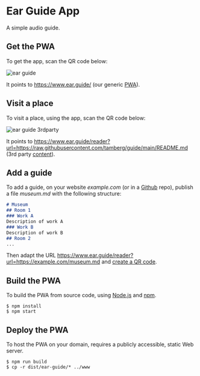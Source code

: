 # Ear Guide App
A simple audio guide.

## Get the PWA
To get the app, scan the QR code below:

![ear guide](https://github.com/ear-guide/ear-guide-app/assets/142092/fa0e4d1d-8e81-4d6e-8973-dc4c5a2c807c)

It points to https://www.ear.guide/ (our generic [PWA](https://developer.mozilla.org/en-US/docs/Web/Progressive_web_apps)).

## Visit a place
To visit a place, using the app, scan the QR code below:

![ear guide 3rdparty](https://github.com/ear-guide/ear-guide-app/assets/142092/c22d99ac-ca2d-4cc5-b8bb-ce378abcc2e3)

It points to https://www.ear.guide/reader?url=https://raw.githubusercontent.com/tamberg/guide/main/README.md (3rd party [content](https://raw.githubusercontent.com/tamberg/guide/main/README.md)).

## Add a guide
To add a guide, on your website _example.com_ (or in a [Github](https://github.com/) repo), publish a file _museum.md_ with the following structure:

```md
# Museum
## Room 1
### Work A
Description of work A
### Work B
Description of work B
## Room 2
...
```

Then adapt the URL https://www.ear.guide/reader?url=https://example.com/museum.md and [create a QR code](https://ddg.co/?q=qr+https://www.ear.guide/reader?url=https://example.com/museum.md).

## Build the PWA
To build the PWA from source code, using [Node.js](https://nodejs.org) and [npm](https://npmjs.com).
```console
$ npm install
$ npm start
```

## Deploy the PWA
To host the PWA on your domain, requires a publicly accessible, static Web server.
```console
$ npm run build
$ cp -r dist/ear-guide/* ../www
```
